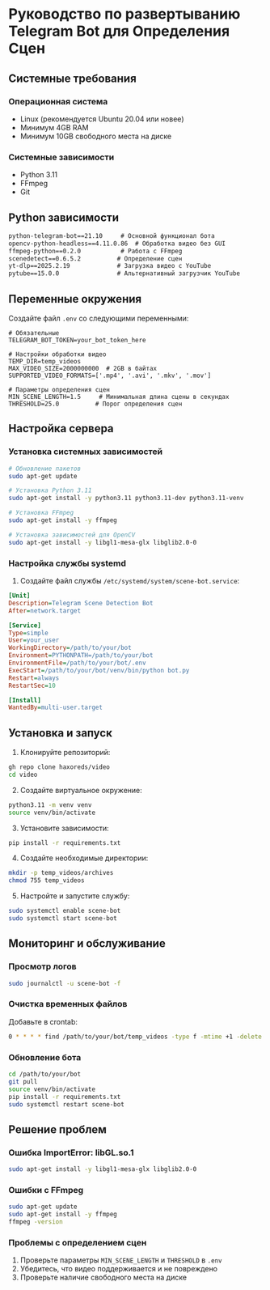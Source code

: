 # Руководство по развертыванию Telegram Bot для Определения Сцен

## Системные требования

### Операционная система
- Linux (рекомендуется Ubuntu 20.04 или новее)
- Минимум 4GB RAM
- Минимум 10GB свободного места на диске

### Системные зависимости
- Python 3.11
- FFmpeg
- Git

## Python зависимости
```txt
python-telegram-bot==21.10     # Основной функционал бота
opencv-python-headless==4.11.0.86  # Обработка видео без GUI
ffmpeg-python==0.2.0           # Работа с FFmpeg
scenedetect==0.6.5.2          # Определение сцен
yt-dlp==2025.2.19             # Загрузка видео с YouTube
pytube==15.0.0                # Альтернативный загрузчик YouTube
```

## Переменные окружения
Создайте файл `.env` со следующими переменными:
```env
# Обязательные
TELEGRAM_BOT_TOKEN=your_bot_token_here

# Настройки обработки видео
TEMP_DIR=temp_videos
MAX_VIDEO_SIZE=2000000000  # 2GB в байтах
SUPPORTED_VIDEO_FORMATS=['.mp4', '.avi', '.mkv', '.mov']

# Параметры определения сцен
MIN_SCENE_LENGTH=1.5     # Минимальная длина сцены в секундах
THRESHOLD=25.0          # Порог определения сцен
```

## Настройка сервера

### Установка системных зависимостей
```bash
# Обновление пакетов
sudo apt-get update

# Установка Python 3.11
sudo apt-get install -y python3.11 python3.11-dev python3.11-venv

# Установка FFmpeg
sudo apt-get install -y ffmpeg

# Установка зависимостей для OpenCV
sudo apt-get install -y libgl1-mesa-glx libglib2.0-0
```

### Настройка службы systemd
1. Создайте файл службы `/etc/systemd/system/scene-bot.service`:
```ini
[Unit]
Description=Telegram Scene Detection Bot
After=network.target

[Service]
Type=simple
User=your_user
WorkingDirectory=/path/to/your/bot
Environment=PYTHONPATH=/path/to/your/bot
EnvironmentFile=/path/to/your/bot/.env
ExecStart=/path/to/your/bot/venv/bin/python bot.py
Restart=always
RestartSec=10

[Install]
WantedBy=multi-user.target
```

## Установка и запуск

1. Клонируйте репозиторий:
```bash
gh repo clone haxoreds/video
cd video
```

2. Создайте виртуальное окружение:
```bash
python3.11 -m venv venv
source venv/bin/activate
```

3. Установите зависимости:
```bash
pip install -r requirements.txt
```

4. Создайте необходимые директории:
```bash
mkdir -p temp_videos/archives
chmod 755 temp_videos
```

5. Настройте и запустите службу:
```bash
sudo systemctl enable scene-bot
sudo systemctl start scene-bot
```

## Мониторинг и обслуживание

### Просмотр логов
```bash
sudo journalctl -u scene-bot -f
```

### Очистка временных файлов
Добавьте в crontab:
```bash
0 * * * * find /path/to/your/bot/temp_videos -type f -mtime +1 -delete
```

### Обновление бота
```bash
cd /path/to/your/bot
git pull
source venv/bin/activate
pip install -r requirements.txt
sudo systemctl restart scene-bot
```

## Решение проблем

### Ошибка ImportError: libGL.so.1
```bash
sudo apt-get install -y libgl1-mesa-glx libglib2.0-0
```

### Ошибки с FFmpeg
```bash
sudo apt-get update
sudo apt-get install -y ffmpeg
ffmpeg -version
```

### Проблемы с определением сцен
1. Проверьте параметры `MIN_SCENE_LENGTH` и `THRESHOLD` в `.env`
2. Убедитесь, что видео поддерживается и не повреждено
3. Проверьте наличие свободного места на диске
